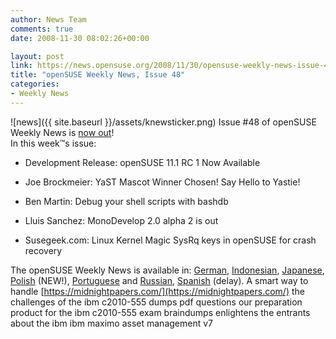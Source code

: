 ```yaml
---
author: News Team
comments: true
date: 2008-11-30 08:02:26+00:00

layout: post
link: https://news.opensuse.org/2008/11/30/opensuse-weekly-news-issue-48/
title: "openSUSE Weekly News, Issue 48"
categories:
- Weekly News
---
```

![news]({{ site.baseurl }}/assets/knewsticker.png) Issue #48 of openSUSE Weekly News is [now out](http://en.opensuse.org/OpenSUSE_Weekly_News/48)!  
In this week™s issue:


  *  Development Release: openSUSE 11.1 RC 1 Now Available

  * Joe Brockmeier: YaST Mascot Winner Chosen! Say Hello to Yastie!

  * Ben Martin: Debug your shell scripts with bashdb 

  * Lluis Sanchez: MonoDevelop 2.0 alpha 2 is out

  * Susegeek.com: Linux Kernel Magic SysRq keys in openSUSE for crash recovery 





The openSUSE Weekly News is available in: 
[German](http://de.opensuse.org/OpenSUSE-Wochenschau/48), 
[Indonesian](http://en.opensuse.org/OpenSUSE_Weekly_News/48/indonesian), 
[Japanese](http://ja.opensuse.org/OpenSUSE_Weekly_News/48), 
[Polish](http://pl.opensuse.org/Tygodnik_openSUSE/48)   (NEW!), 
[Portuguese](http://pt.opensuse.org/Not%C3%ADcias_da_semana_no_openSUSE/48) and 
[Russian](http://ru.opensuse.org/%D0%95%D0%B6%D0%B5%D0%BD%D0%B5%D0%B4%D0%B5%D0%BB%D1%8C%D0%BD%D1%8B%D0%B5_%D0%BD%D0%BE%D0%B2%D0%BE%D1%81%D1%82%D0%B8_openSUSE/48), 
[Spanish](http://es.opensuse.org/OpenSUSE_Noticias_Semanales/48) (delay). A smart way to handle [https://midnightpapers.com/](https://midnightpapers.com/) the challenges of the ibm c2010-555 dumps pdf questions our preparation product for the ibm c2010-555 exam braindumps enlightens the entrants about the ibm ibm maximo asset management v7		
